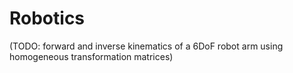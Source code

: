 # Robotics
(TODO: forward and inverse kinematics of a 6DoF robot arm using homogeneous transformation matrices)
